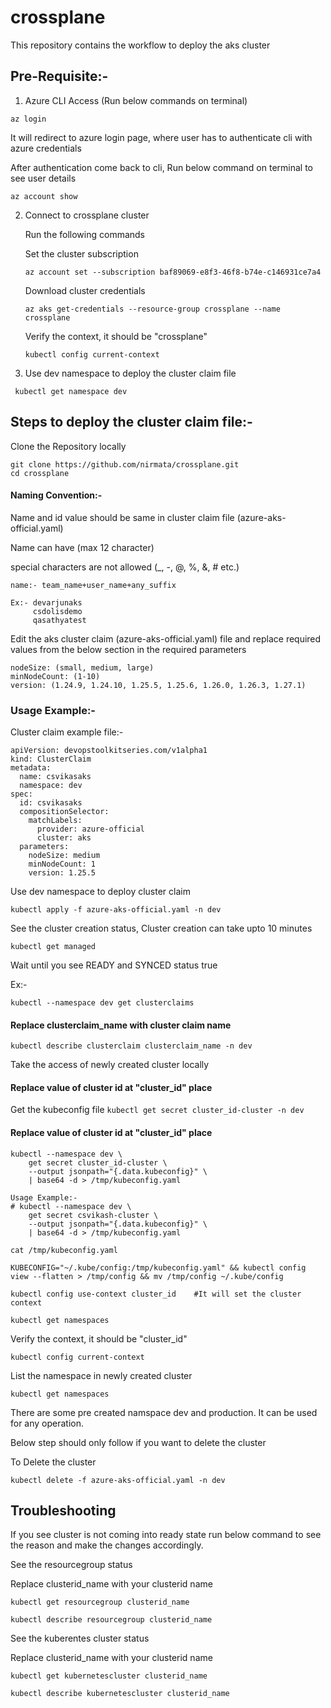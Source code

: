 # crossplane

This repository contains the workflow to deploy the aks cluster

## Pre-Requisite:-

1. Azure CLI Access (Run below commands on terminal)
  ```
  az login
  ```
  It will redirect to azure login page, where user has to authenticate cli with azure credentials

  After authentication come back to cli, Run below command on terminal to see user details

  ```
  az account show
  ```


2. Connect to crossplane cluster


    Run the following commands

    Set the cluster subscription
    ```
    az account set --subscription baf89069-e8f3-46f8-b74e-c146931ce7a4
    ```
    Download cluster credentials
    ```
    az aks get-credentials --resource-group crossplane --name crossplane
    ```

    Verify the context, it should be "crossplane"
    ```
    kubectl config current-context
    ```

3. Use dev namespace to deploy the cluster claim file

  ```
   kubectl get namespace dev
  ```


## Steps to deploy the cluster claim file:-

  Clone the Repository locally

  ```
  git clone https://github.com/nirmata/crossplane.git
  cd crossplane
  ```

#### Naming Convention:- 



Name and id value should be same in cluster claim file (azure-aks-official.yaml)


Name can have (max 12 character)


special characters are not allowed (_, -, @, %, &, # etc.)

  ```
  name:- team_name+user_name+any_suffix
  ```
  ```
  Ex:- devarjunaks
       csdolisdemo
       qasathyatest
  ```

Edit the aks cluster claim (azure-aks-official.yaml) file and replace required values from the below section in the required parameters

  ```
  nodeSize: (small, medium, large)
  minNodeCount: (1-10)
  version: (1.24.9, 1.24.10, 1.25.5, 1.25.6, 1.26.0, 1.26.3, 1.27.1)
  ```

### Usage Example:-

Cluster claim example file:-

  ```
  apiVersion: devopstoolkitseries.com/v1alpha1
  kind: ClusterClaim
  metadata:
    name: csvikasaks
    namespace: dev
  spec:
    id: csvikasaks 
    compositionSelector:
      matchLabels:
        provider: azure-official
        cluster: aks
    parameters:
      nodeSize: medium
      minNodeCount: 1
      version: 1.25.5
  ```

Use dev namespace to deploy cluster claim

  ```
  kubectl apply -f azure-aks-official.yaml -n dev
  ```

See the cluster creation status, Cluster creation can take upto 10 minutes

  ```
  kubectl get managed
  ```
  Wait until you see READY and SYNCED status true

Ex:- 

  ```
  kubectl --namespace dev get clusterclaims
  ```

#### Replace clusterclaim_name with cluster claim name

  ```
  kubectl describe clusterclaim clusterclaim_name -n dev
  ```


Take the access of newly  created cluster  locally

#### Replace value of cluster id at "cluster_id"  place 

  Get the kubeconfig file
    ```
    kubectl get secret cluster_id-cluster -n dev
    ```

#### Replace value of cluster id at "cluster_id"  place 
  ```
  kubectl --namespace dev \
      get secret cluster_id-cluster \
      --output jsonpath="{.data.kubeconfig}" \
      | base64 -d > /tmp/kubeconfig.yaml
  ```
  ```
  Usage Example:- 
  # kubectl --namespace dev \
      get secret csvikash-cluster \
      --output jsonpath="{.data.kubeconfig}" \
      | base64 -d > /tmp/kubeconfig.yaml
  ```


  ```
  cat /tmp/kubeconfig.yaml
  ```
  ```
  KUBECONFIG="~/.kube/config:/tmp/kubeconfig.yaml" && kubectl config view --flatten > /tmp/config && mv /tmp/config ~/.kube/config
  ```
  ```
  kubectl config use-context cluster_id    #It will set the cluster context
  ```
  ```
  kubectl get namespaces
  ```


  Verify the context, it should be "cluster_id"

    kubectl config current-context
    
  List the namespace in newly created cluster

    kubectl get namespaces

  There are some pre created namspace dev and production. It can be used for any operation.

Below step should only follow if you want to delete the cluster

To Delete the cluster

  ```
  kubectl delete -f azure-aks-official.yaml -n dev
  ```


## Troubleshooting

If you see cluster is not coming into ready state run below command to see the reason and make the changes accordingly.


See the resourcegroup status

Replace clusterid_name with your clusterid name
  ```
 kubectl get resourcegroup clusterid_name
  ```
  ```
 kubectl describe resourcegroup clusterid_name
  ```

See the kuberentes cluster status

Replace clusterid_name with your clusterid name

  ```
  kubectl get kubernetescluster clusterid_name
  ```
  ```
  kubectl describe kubernetescluster clusterid_name
  ```